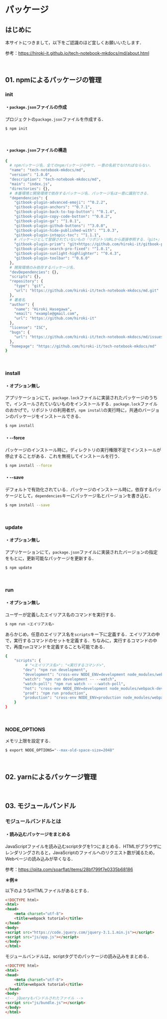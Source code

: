 # パッケージ

## はじめに

本サイトにつきまして，以下をご認識のほど宜しくお願いいたします．

参考：https://hiroki-it.github.io/tech-notebook-mkdocs/md/about.html

<br>

## 01. npmによるパッケージの管理

### init

#### ・```package.json```ファイルの作成

プロジェクトの```package.json```ファイルを作成する．

```bash
$ npm init
```

<br>

#### ・```package.json```ファイルの構造

```bash
{
  # npmパッケージ名．全てのnpmパッケージの中で，一意の名前でなければならない．
  "name": "tech-notebook-mkdocs/md",
  "version": "1.0.0",
  "description": "tech-notebook-mkdocs/md",
  "main": "index.js",
  "directories": {},
  # 本番環境と開発環境で依存するパッケージ名．パッケージ名は一意に識別できる．
  "dependencies": {
    "gitbook-plugin-advanced-emoji": "^0.2.2",
    "gitbook-plugin-anchors": "^0.7.1",
    "gitbook-plugin-back-to-top-button": "^0.1.4",
    "gitbook-plugin-copy-code-button": "^0.0.2",
    "gitbook-plugin-ga": "^1.0.1",
    "gitbook-plugin-github-buttons": "^3.0.0",
    "gitbook-plugin-hide-published-with": "^1.0.3",
    "gitbook-plugin-intopic-toc": "^1.1.1",
    # パッケージとして登録されていないもの『リポジトリURLから直接参照する．『git+』を忘れないこと．
    "gitbook-plugin-prism": "git+https://github.com/hiroki-it/gitbook-plugin-prism.git",
    "gitbook-plugin-search-pro-fixed": "^1.0.1",
    "gitbook-plugin-sunlight-highlighter": "^0.4.3",
    "gitbook-plugin-toolbar": "^0.6.0"
  },
  # 開発環境のみ依存するパッケージ名．
  "devDependencies": {},
  "scripts": {},
  "repository": {
    "type": "git",
    "url": "https://github.com/hiroki-it/tech-notebook-mkdocs/md.git"
  },
  # 著者名
  "author": {
    "name": "Hiroki Hasegawa",
    "email": "example@gmail.com",
    "url": "https://github.com/hiroki-it"
  },
  "license": "ISC",
  "bugs": {
    "url": "https://github.com/hiroki-it/tech-notebook-mkdocs/md/issues"
  },
  "homepage": "https://github.com/hiroki-it/tech-notebook-mkdocs/md"
}
```

<br>

### install

#### ・オプション無し

アプリケーションにて，```package.lock```ファイルに実装されたパッケージのうちで，インスールされていないものをインストールする．```package.lock```ファイルのおかげで，リポジトリの利用者が，```npm install```の実行時に，共通のバージョンのパッケージをインストールできる．

```bash
$ npm install
```

#### ・--force

パッケージのインストール時に，ディレクトリの実行権限不足でインストールが停止することがある．これを無視してインストールを行う．

```bash
$ npm install --force
```

#### ・--save

デフォルトで有効化されている．パッケージのインストール時に，依存するパッケージとして，```dependencies```キーにパッケージ名とバージョンを書き込む．

```bash
$ npm install --save
```

<br>

### update

#### ・オプション無し

アプリケーションにて，```package.json```ファイルに実装されたバージョンの指定をもとに，更新可能なパッケージを更新する．

```bash
$ npm update
```

<br>

### run

#### ・オプション無し

ユーザーが定義したエイリアス名のコマンドを実行する．

```bash
$ npm run <エイリアス名>
```

あらかじめ，任意のエイリアス名を```scripts```キー下に定義する．エイリアスの中で，実行するコマンドのセットを定義する．ちなみに，実行するコマンドの中で，再度```run```コマンドを定義することも可能である．

```bash
{
    "scripts": {
         # "<エイリアス名>": "<実行するコマンド>",
        "dev": "npm run development",
        "development": "cross-env NODE_ENV=development node_modules/webpack/bin/webpack.js --progress --hide-modules --config=node_modules/laravel-mix/setup/webpack.config.js",
        "watch": "npm run development -- --watch",
        "watch-poll": "npm run watch -- --watch-poll",
        "hot": "cross-env NODE_ENV=development node_modules/webpack-dev-server/bin/webpack-dev-server.js --inline --hot --disable-host-check --config=node_modules/laravel-mix/setup/webpack.config.js",
        "prod": "npm run production",
        "production": "cross-env NODE_ENV=production node_modules/webpack/bin/webpack.js --no-progress --hide-modules --config=node_modules/laravel-mix/setup/webpack.config.js"
    }
}
```

<br>

### NODE_OPTIONS

メモリ上限を設定する．

```bash
$ export NODE_OPTIONS="--max-old-space-size=2048"
```

<br>

## 02. yarnによるパッケージ管理

<br>

## 03. モジュールバンドル

### モジュールバンドルとは

#### ・読み込むパッケージをまとめる

JavaScriptファイルを読み込むscriptタグを1つにまとめる．HTMLがブラウザにレンダリングされると，JavaScriptのファイルへのリクエスト数が減るため，Webページの読み込みが早くなる．

参考：https://qiita.com/soarflat/items/28bf799f7e0335b68186

**＊例＊**

以下のようなHTMLファイルがあるとする．

```html
<!DOCTYPE html>
<html>
<head>
    <meta charset="utf-8">
    <title>webpack tutorial</title>
</head>
<body>
<script src="https://code.jquery.com/jquery-3.1.1.min.js"></script>
<script src="js/app.js"></script>
</body>
</html>
```

モジュールバンドルは，scriptタグでのパッケージの読み込みをまとめる．

```html
<!DOCTYPE html>
<html>
<head>
    <meta charset="utf-8">
    <title>webpack tutorial</title>
</head>
<body>
<!-- jQueryもバンドルされたファイル -->
<script src="js/bundle.js"></script>
</body>
</html>
```



